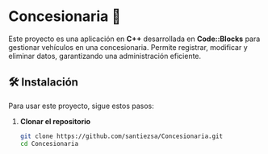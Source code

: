 # Concesionaria 🚗

Este proyecto es una aplicación en **C++** desarrollada en **Code::Blocks** para gestionar vehículos en una concesionaria. Permite registrar, modificar y eliminar datos, garantizando una administración eficiente.

## 🛠️ Instalación
Para usar este proyecto, sigue estos pasos:

1. **Clonar el repositorio**  
   ```bash
   git clone https://github.com/santiezsa/Concesionaria.git
   cd Concesionaria
